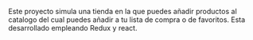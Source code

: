 Este proyecto simula una tienda en la que puedes añadir productos al catalogo del cual puedes añadir a tu lista de compra o de favoritos.
Esta desarrollado empleando Redux y react. 